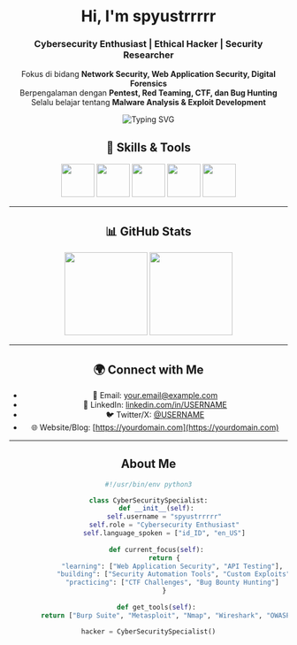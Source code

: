 <div align="center">

#  Hi, I'm spyustrrrrr 

###  Cybersecurity Enthusiast | Ethical Hacker | Security Researcher
Fokus di bidang **Network Security, Web Application Security, Digital Forensics**  
 Berpengalaman dengan **Pentest, Red Teaming, CTF, dan Bug Hunting**  
 Selalu belajar tentang **Malware Analysis & Exploit Development**  

<img src="https://readme-typing-svg.demolab.com?font=Fira+Code&weight=600&size=22&duration=3000&pause=1000&color=00FF00&center=true&vCenter=true&multiline=false&width=600&lines=Penetration+Tester+%7C+Bug+Hunter;Web+Security+%7C+Network+Security;Always+Learning+%7C+Always+Hacking" alt="Typing SVG" />


## 🚀 Skills & Tools
<p align="center">
  <img src="https://cdn.jsdelivr.net/gh/devicons/devicon/icons/linux/linux-original.svg" width="60" height="60"/>
  <img src="https://cdn.jsdelivr.net/gh/devicons/devicon/icons/python/python-original.svg" width="60" height="60"/>
  <img src="https://cdn.jsdelivr.net/gh/devicons/devicon/icons/bash/bash-original.svg" width="60" height="60"/>
  <img src="https://cdn.jsdelivr.net/gh/devicons/devicon/icons/docker/docker-original.svg" width="60" height="60"/>
  <img src="https://cdn.jsdelivr.net/gh/devicons/devicon/icons/github/github-original.svg" width="60" height="60"/>
</p>


---

## 📊 GitHub Stats
<p align="center">
  <img src="https://github-readme-stats.vercel.app/api?username=USERNAME_KAMU&show_icons=true&theme=radical" height="150" />
  <img src="https://github-readme-stats.vercel.app/api/top-langs/?username=USERNAME_KAMU&layout=compact&theme=radical" height="150"/>
</p>

---

## 🌍 Connect with Me
- 📧 Email: your.email@example.com  
- 🔗 LinkedIn: [linkedin.com/in/USERNAME](https://linkedin.com/in/USERNAME)  
- 🐦 Twitter/X: [@USERNAME](https://twitter.com/USERNAME)  
- 🌐 Website/Blog: [https://yourdomain.com](https://yourdomain.com)  


---

##  About Me
```python
#!/usr/bin/env python3

class CyberSecuritySpecialist:
    def __init__(self):
        self.username = "spyustrrrrr"
        self.role = "Cybersecurity Enthusiast"
        self.language_spoken = ["id_ID", "en_US"]
        
    def current_focus(self):
        return {
            "learning": ["Web Application Security", "API Testing"],
            "building": ["Security Automation Tools", "Custom Exploits"],
            "practicing": ["CTF Challenges", "Bug Bounty Hunting"]
        }
    
    def get_tools(self):
        return ["Burp Suite", "Metasploit", "Nmap", "Wireshark", "OWASP ZAP"]

hacker = CyberSecuritySpecialist()

